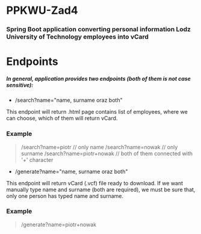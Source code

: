 # PPKWU-Zad4
### Spring Boot application converting personal information Lodz University of Technology employees into vCard

Endpoints
=============

##### In general, application provides two endpoints (both of them is not case sensitive):
- /search?name="name, surname oraz both"

This endpoint will return .html page contains list of employees, where we can choose, which of them will return vCard.

### Example
> /search?name=piotr // only name
> /search?name=nowak // only surname
> /search?name=piotr+nowak // both of them connected with '+' character

- /generate?name="name, surname oraz both"

This endpoint will return vCard (.vcf) file ready to download.
If we want manually type name and surname (both are required), we must be sure that, only one person has typed name and surname.

### Example
> /generate?name=piotr+nowak
